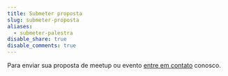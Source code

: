 ```yaml
---
title: Submeter proposta
slug: submeter-proposta
aliases:
  - submeter-palestra
disable_share: true
disable_comments: true
---
```


Para enviar sua proposta de meetup ou evento [entre em contato](/contato/) conosco.
